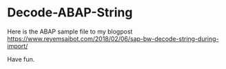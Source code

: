 # Decode-ABAP-String

Here is the ABAP sample file to my blogpost https://www.reyemsaibot.com/2018/02/06/sap-bw-decode-string-during-import/

Have fun.
